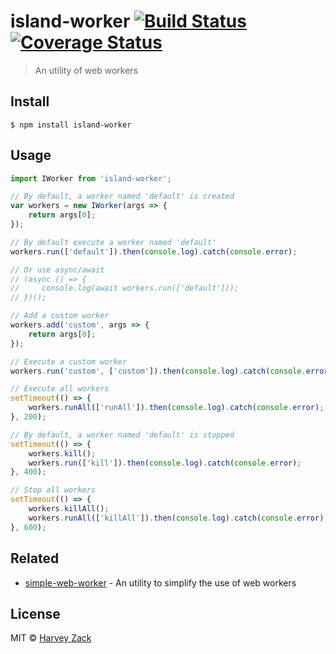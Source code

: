 # island-worker [![Build Status](https://www.travis-ci.org/zhw2590582/island-worker.svg?branch=master)](https://www.travis-ci.org/zhw2590582/island-worker) [![Coverage Status](https://coveralls.io/repos/github/zhw2590582/island-worker/badge.svg?branch=master)](https://coveralls.io/github/zhw2590582/island-worker?branch=master)

> An utility of web workers

## Install

```
$ npm install island-worker
```

## Usage

```js
import IWorker from 'island-worker';

// By default, a worker named 'default' is created
var workers = new IWorker(args => {
    return args[0];
});

// By default execute a worker named 'default'
workers.run(['default']).then(console.log).catch(console.error);

// Or use async/await
// (async () => {
//     console.log(await workers.run(['default']));
// })();

// Add a custom worker
workers.add('custom', args => {
    return args[0];
});

// Execute a custom worker
workers.run('custom', ['custom']).then(console.log).catch(console.error);

// Execute all workers
setTimeout(() => {
    workers.runAll(['runAll']).then(console.log).catch(console.error);
}, 200);

// By default, a worker named 'default' is stopped
setTimeout(() => {
    workers.kill();
    workers.run(['kill']).then(console.log).catch(console.error);
}, 400);

// Stop all workers
setTimeout(() => {
    workers.killAll();
    workers.runAll(['killAll']).then(console.log).catch(console.error);
}, 600);
```

## Related

- [simple-web-worker](https://github.com/israelss/simple-web-worker) - An utility to simplify the use of web workers

## License

MIT © [Harvey Zack](https://www.zhw-island.com/)